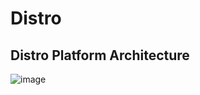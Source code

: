 # Distro

## Distro Platform Architecture
![image](https://github.com/user-attachments/assets/eb29f7c0-c2b1-4941-b43a-b3c23aed6e68)

